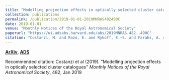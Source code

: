 ```yaml
---
title: "Modelling projection effects in optically selected cluster catalogues"
collection: publications
permalink: /publication/2019-01-01-2019MNRAS482490C
date: 2019-01-01
venue: "Monthly Notices of the Royal Astronomical Society"
paperurl: "https://ui.adsabs.harvard.edu/abs/2019MNRAS.482..490C"
citation: "Costanzi, M. and Rozo, E. and Rykoff, E.~S. and Farahi, A. and Jeltema, T. and Evrard, A.~E. and Mantz, A. and Gruen, D. and Mandelbaum, R. and DeRose, J. and McClintock, T. and Varga, T.~N. and Zhang, Y. and Weller, J. and Wechsler, R.~H. and Aguena, M.. &quot;Modelling projection effects in optically selected cluster catalogues.&quot; <i>Monthly Notices of the Royal Astronomical Society</i>, 482, Jan 2019"
---
```


[**ArXiv**](https://arxiv.org/abs/1807.07072), [**ADS**](https://ui.adsabs.harvard.edu/abs/2019MNRAS.482..490C)

Recommended citation: Costanzi et al (2019). "Modelling projection effects in optically selected cluster catalogues" <i>Monthly Notices of the Royal Astronomical Society</i>, 482, Jan 2019
